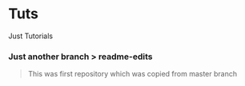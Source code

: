 # Tuts
Just Tutorials

### Just another branch > readme-edits
> This was first repository which was copied from master branch
